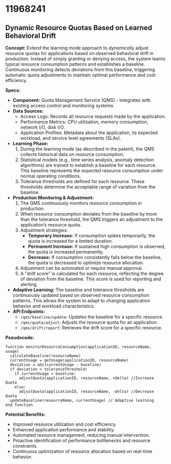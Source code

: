 # 11968241

## Dynamic Resource Quotas Based on Learned Behavioral Drift

**Concept:** Extend the learning mode approach to *dynamically* adjust resource quotas for applications based on observed behavioral drift in production. Instead of simply granting or denying access, the system learns typical resource consumption patterns and establishes a baseline. Continuous monitoring detects deviations from this baseline, triggering automatic quota adjustments to maintain optimal performance and cost efficiency.

**Specs:**

*   **Component:** Quota Management Service (QMS) - integrates with existing access control and monitoring systems.
*   **Data Sources:**
    *   Access Logs: Records all resource requests made by the application.
    *   Performance Metrics: CPU utilization, memory consumption, network I/O, disk I/O.
    *   Application Profiles: Metadata about the application, its expected workload, and service level agreements (SLAs).
*   **Learning Phase:**
    1.  During the learning mode (as described in the patent), the QMS collects historical data on resource consumption.
    2.  Statistical models (e.g., time series analysis, anomaly detection algorithms) are trained to establish a baseline for each resource. This baseline represents the expected resource consumption under normal operating conditions.
    3.  Tolerance thresholds are defined for each resource. These thresholds determine the acceptable range of variation from the baseline.
*   **Production Monitoring & Adjustment:**
    1.  The QMS continuously monitors resource consumption in production.
    2.  When resource consumption deviates from the baseline by more than the tolerance threshold, the QMS triggers an adjustment to the application’s resource quota.
    3.  Adjustment strategies:
        *   **Temporary Increase:**  If consumption spikes temporarily, the quota is increased for a limited duration.
        *   **Permanent Increase:** If sustained high consumption is observed, the quota is increased permanently.
        *   **Decrease:**  If consumption consistently falls below the baseline, the quota is decreased to optimize resource allocation.
    4.  Adjustment can be automated or require manual approval.
    5.  A "drift score" is calculated for each resource, reflecting the degree of deviation from the baseline. This score is used for reporting and alerting.
*   **Adaptive Learning:** The baseline and tolerance thresholds are continuously updated based on observed resource consumption patterns. This allows the system to adapt to changing application behavior and workload characteristics.
*   **API Endpoints:**
    *   `/qms/baseline/update`: Updates the baseline for a specific resource.
    *   `/qms/quota/adjust`: Adjusts the resource quota for an application.
    *   `/qms/drift/report`: Retrieves the drift score for a specific resource.

**Pseudocode:**

```
function monitorResourceConsumption(applicationID, resourceName, usage)
  calculateBaseline(resourceName)
  currentUsage = getUsage(applicationID, resourceName)
  deviation = abs(currentUsage - baseline)
  if deviation > toleranceThreshold:
    if currentUsage > baseline:
      adjustQuota(applicationID, resourceName, +delta) //Increase Quota
    else:
      adjustQuota(applicationID, resourceName, -delta) //Decrease Quota
  updateBaseline(resourceName, currentUsage) // Adaptive learning
end function
```

**Potential Benefits:**

*   Improved resource utilization and cost efficiency.
*   Enhanced application performance and stability.
*   Automated resource management, reducing manual intervention.
*   Proactive identification of performance bottlenecks and resource constraints.
*   Continuous optimization of resource allocation based on real-time behavior.